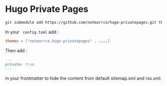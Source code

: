 # Hugo Private Pages

```sh
git submodule add https://github.com/notmarrco/hugo-privatepages.git themes/notmarrco.hugo-privatepages
```

In your ` config.toml` add :

```toml
themes = ["notmarrco.hugo-privatepages" , ....]
```

Then add :

```md
---
private: true
---
```

in your frontmatter to hide the content from default sitemap.xml and rss.xml.

